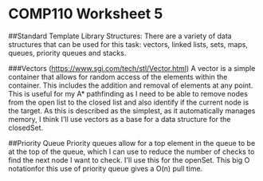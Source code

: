 # COMP110 Worksheet 5

##Standard Template Library Structures:
There are a variety of data structures that can be used for this task: vectors, linked lists, sets, maps, queues, priority queues and stacks.

###Vectors (https://www.sgi.com/tech/stl/Vector.html)
A vector is a simple container that allows for random access of the elements within the container. This includes the addition and removal of elements at any point. This is useful for my A* pathfinding as I need to be able to remove nodes from the open list to the closed list and also identify if the current node is the target. As this is described as the simplest, as it automatically manages memory, I think I'll use vectors as a base for a data structure for the closedSet.

##Priority Queue
Priority queues allow for a top element in the queue to be at the top of the queue, which I can use to reduce the number of checks to find the next node I want to check. 
I'll use this for the openSet. This big O notationfor this use of priority queue gives a O(n) pull time.

